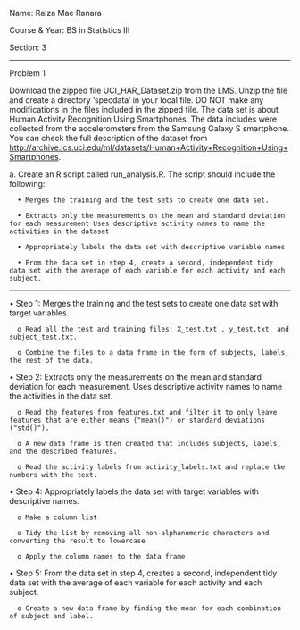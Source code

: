 Name: Raiza Mae Ranara

Course & Year: BS in Statistics III

Section: 3
_____________________________________________________________________________________

Problem 1

  Download the zipped file UCI_HAR_Dataset.zip from the LMS. Unzip the file and create a directory ‘specdata’ in your local file. 
  DO NOT make any modifications in the files included in the zipped file. The data set is about Human Activity Recognition Using Smartphones. 
  The data includes were collected from the accelerometers from the Samsung Galaxy S smartphone. 
  You can check the full description of the dataset from http://archive.ics.uci.edu/ml/datasets/Human+Activity+Recognition+Using+Smartphones. 


  a.	Create an R script called run_analysis.R. The script should include the following: 

      •	Merges the training and the test sets to create one data set. 

      •	Extracts only the measurements on the mean and standard deviation for each measurement Uses descriptive activity names to name the activities in the dataset 

      •	Appropriately labels the data set with descriptive variable names 

      •	From the data set in step 4, create a second, independent tidy data set with the average of each variable for each activity and each subject.

_____________________________________________________________________________________
  •	Step 1: Merges the training and the test sets to create one data set with target variables.

      o	Read all the test and training files: X_test.txt , y_test.txt, and subject_test.txt.

      o	Combine the files to a data frame in the form of subjects, labels, the rest of the data.

  •	Step 2: Extracts only the measurements on the mean and standard deviation for each measurement. 
            Uses descriptive activity names to name the activities in the data set.

      o	Read the features from features.txt and filter it to only leave features that are either means ("mean()") or standard deviations ("std()"). 

      o	A new data frame is then created that includes subjects, labels, and the described features.

      o	Read the activity labels from activity_labels.txt and replace the numbers with the text.

  •	Step 4: Appropriately labels the data set with target variables with descriptive names.

      o	Make a column list

      o	Tidy the list by removing all non-alphanumeric characters and converting the result to lowercase 

      o	Apply the column names to the data frame

  •	Step 5: From the data set in step 4, creates a second, independent tidy data set with the average of each variable for each activity and each subject.

      o	Create a new data frame by finding the mean for each combination of subject and label. 

